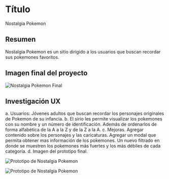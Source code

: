 # Título
Nostalgia Pokemon

## Resumen
Nostalgia Pokemon es un sitio dirigido a los usuarios que buscan recordar sus pokemones favoritos.

## Imagen final del proyecto
![Nostalgia Pokemon Final](https://raw.githubusercontent.com/lochnan/GDL004-data-lovers/developmentnancy/src/img/Prototipo.png)


## Investigación UX
a. Usuarios: Jóvenes adultos que buscan recordar los personajes originales de Pokemon de su infancia.
b. El sirio les permite visualizar los pokemones con su nombre y un número de identificación. Además de ordenarlos de forma alfabética de la A a la Z y de la Z a la A.
c. Mejoras. Agregar contenido sobre los personajes y las caricaturas. Agregar un modal que permita obtener mas información de los pokemones. Un nuevo filtrado en donde se muestren los pokemones más fuertes y los más débiles de cada categoría.
d. Imagen del prototipo final.

![Prototipo de  Nostalgia Pokemon](https://raw.githubusercontent.com/lochnan/GDL004-data-lovers/developmentnancy/src/img/Final1.png)

![Prototipo de  Nostalgia Pokemon](https://raw.githubusercontent.com/lochnan/GDL004-data-lovers/developmentnancy/src/img/Final2.png)
